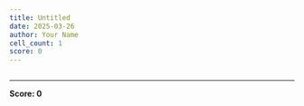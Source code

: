 ```yaml
---
title: Untitled
date: 2025-03-26
author: Your Name
cell_count: 1
score: 0
---
```


```python

```


---
**Score: 0**